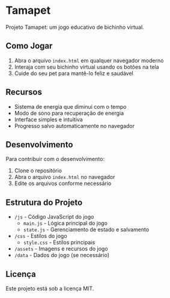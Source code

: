 # Tamapet

Projeto Tamapet: um jogo educativo de bichinho virtual.

## Como Jogar

1. Abra o arquivo `index.html` em qualquer navegador moderno
2. Interaja com seu bichinho virtual usando os botões na tela
3. Cuide do seu pet para mantê-lo feliz e saudável

## Recursos

- Sistema de energia que diminui com o tempo
- Modo de sono para recuperação de energia
- Interface simples e intuitiva
- Progresso salvo automaticamente no navegador

## Desenvolvimento

Para contribuir com o desenvolvimento:

1. Clone o repositório
2. Abra o arquivo `index.html` no navegador
3. Edite os arquivos conforme necessário

## Estrutura do Projeto

- `/js` - Código JavaScript do jogo
  - `main.js` - Lógica principal do jogo
  - `state.js` - Gerenciamento de estado e salvamento
- `/css` - Estilos do jogo
  - `style.css` - Estilos principais
- `/assets` - Imagens e recursos do jogo
- `/data` - Dados do jogo (se necessário)

## Licença

Este projeto está sob a licença MIT.